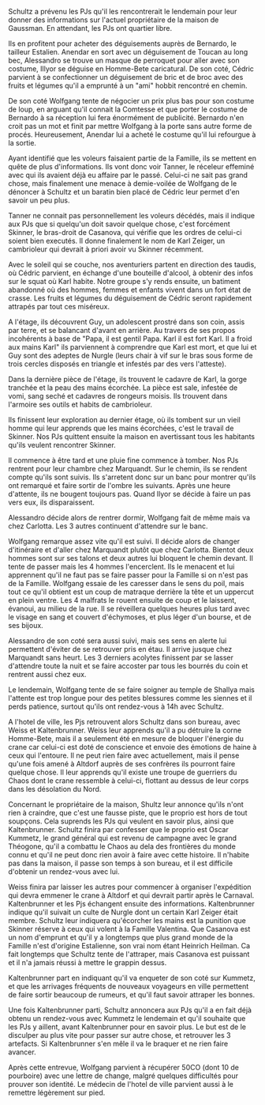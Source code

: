 Schultz a prévenu les PJs qu'il les rencontrerait le lendemain pour leur donner
des informations sur l'actuel propriétaire de la maison de Gaussman. En
attendant, les PJs ont quartier libre.

Ils en profitent pour acheter des déguisements auprès de Bernardo, le tailleur
Estalien. Anendar en sort avec un déguisement de Toucan au long bec, Alessandro
se trouve un masque de perroquet pour aller avec son costume, Illyor se déguise
en Homme-Bete caricatural. De son coté, Cédric parvient à se confectionner un
déguisement de bric et de broc avec des fruits et légumes qu'il a emprunté à un
"ami" hobbit rencontré en chemin.

De son coté Wolfgang tente de négocier un prix plus bas pour son costume de
loup, en arguant qu'il connait la Comtesse et que porter le costume de Bernardo
à sa réception lui fera énormément de publicité. Bernardo n'en croit pas un mot
et finit par mettre Wolfgang à la porte sans autre forme de procés.
Heureusement, Anendar lui a acheté le costume qu'il lui refourgue à la sortie.

Ayant identifié que les voleurs faisaient partie de la Famille, ils se mettent
en quête de plus d'informations. Ils vont donc voir Tanner, le réceleur
effeminé avec qui ils avaient déjà eu affaire par le passé. Celui-ci ne sait
pas grand chose, mais finalement une menace à demie-voilée de Wolfgang de le
dénoncer à Schultz et un baratin bien placé de Cédric leur permet d'en savoir
un peu plus.

Tanner ne connait pas personnellement les voleurs décédés, mais il indique aux
PJs que si quelqu'un doit savoir quelque chose, c'est forcément Skinner, le
bras-droit de Casanova, qui vérifie que les ordres de celui-ci soient bien
executés. Il donne finalement le nom de Karl Zeiger, un cambrioleur qui devrait
à priori avoir vu Skinner récemment.

Avec le soleil qui se couche, nos aventuriers partent en direction des taudis,
où Cédric parvient, en échange d'une bouteille d'alcool, à obtenir des infos
sur le squat où Karl habite. Notre groupe s'y rends ensuite, un batiment
abandonné où des hommes, femmes et enfants vivent dans un fort état de crasse.
Les fruits et légumes du déguisement de Cédric seront rapidement attrapés par
tout ces miséreux.

A l'étage, ils découvrent Guy, un adolescent prostré dans son coin, assis par
terre, et se balancant d'avant en arrière. Au travers de ses propos incohérents
à base de "Papa, il est gentil Papa. Karl il est fort Karl. Il a froid aux
mains Karl" ils parviennent à comprendre que Karl est mort, et que lui et Guy
sont des adeptes de Nurgle (leurs chair à vif sur le bras sous forme de trois
cercles disposés en triangle et infestés par des vers l'atteste).

Dans la dernière pièce de l'étage, ils trouvent le cadavre de Karl, la gorge
tranchée et la peau des mains écorchée. La pièce est sale, infestée de vomi,
sang seché et cadavres de rongeurs moisis. Ils trouvent dans l'armoire ses
outils et habits de cambrioleur.

Ils finissent leur exploration au dernier étage, où ils tombent sur un vieil
homme qui leur apprends que les mains écorchées, c'est le travail de Skinner.
Nos PJs quittent ensuite la maison en avertissant tous les habitants qu'ils
veulent rencontrer Skinner.

Il commence à être tard et une pluie fine commence à tomber. Nos PJs rentrent
pour leur chambre chez Marquandt. Sur le chemin, ils se rendent compte qu'ils
sont suivis. Ils s'arretent donc sur un banc pour montrer qu'ils ont remarqué
et faire sortir de l'ombre les suivants. Après une heure d'attente, ils ne
bougent toujours pas. Quand Ilyor se décide à faire un pas vers eux, ils
disparaissent.

Alessandro décide alors de rentrer dormir, Wolfgang fait de même mais va chez
Carlotta. Les 3 autres continuent d'attendre sur le banc.

Wolfgang remarque assez vite qu'il est suivi. Il décide alors de changer
d'itinéraire et d'aller chez Marquandt plutôt que chez Carlotta. Bientot deux
hommes sont sur ses talons et deux autres lui bloquent le chemin devant. Il
tente de passer mais les 4 hommes l'encerclent. Ils le menacent et lui
apprennent qu'il ne faut pas se faire passer pour la Famille si on n'est pas de
la Famille. Wolfgang essaie de les caresser dans le sens du poil, mais tout ce
qu'il obtient est un coup de matraque derrière la tête et un uppercut en plein
ventre. Les 4 malfrats le rouent ensuite de coup et le laissent, évanoui, au
milieu de la rue. Il se réveillera quelques heures plus tard avec le visage en
sang et couvert d'échymoses, et plus léger d'un bourse, et de ses bijoux.

Alessandro de son coté sera aussi suivi, mais ses sens en alerte lui permettent
d'éviter de se retrouver pris en étau. Il arrive jusque chez Marquandt sans
heurt. Les 3 derniers acolytes finissent par se lasser d'attendre toute la nuit
et se faire accoster par tous les bourrés du coin et rentrent aussi chez eux.

Le lendemain, Wolfgang tente de se faire soigner au temple de Shallya mais
l'attente est trop longue pour des petites blessures comme les siennes et il
perds patience, surtout qu'ils ont rendez-vous à 14h avec Schultz. 

A l'hotel de ville, les Pjs retrouvent alors Schultz dans son bureau, avec
Weiss et Kaltenbrunner. Weiss leur apprends qu'il a pu détruire la corne
Homme-Bete, mais il a seulement été en mesure de bloquer l'énergie du crane car
celui-ci est doté de conscience et envoie des émotions de haine à ceux qui
l'entoure. Il ne peut rien faire avec actuellement, mais il pense qu'une fois
amené à Altdorf auprès de ses confrères ils pourront faire quelque chose. Il
leur apprends qu'il existe une troupe de guerriers du Chaos dont le crane
ressemble à celui-ci, flottant au dessus de leur corps dans les désolation du
Nord.

Concernant le propriétaire de la maison, Shultz leur annonce qu'ils n'ont rien
à craindre, que c'est une fausse piste, que le proprio est hors de tout
soupçons. Cela suprends les PJs qui veulent en savoir plus, ainsi que
Kaltenbrunner. Schultz finira par confesser que le proprio est Oscar Kummetz,
le grand général qui est revenu de campagne avec le grand Théogone, qu'il
a combattu le Chaos au dela des frontières du monde connu et qu'il ne peut donc
rien avoir à faire avec cette histoire. Il n'habite pas dans la maison, il
passe son temps à son bureau, et il est difficile d'obtenir un rendez-vous avec
lui.

Weiss finira par laisser les autres pour commencer à organiser l'expédition qui
devra emmener le crane à Altdorf et qui devrait partir après le Carnaval.
Kaltenbrunner et les Pjs échangent ensuite des informations. Kaltenbrunner
indique qu'il suivait un culte de Nurgle dont un certain Karl Zeiger était
membre. Schultz leur indiquera qu'écorcher les mains est la punition que
Skinner réserve à ceux qui volent à la Famille Valentina. Que Casanova est un
nom d'emprunt et qu'il y a longtemps que plus grand monde de la Famille n'est
d'origine Estalienne, son vrai nom étant Heinrich Heilman. Ca fait longtemps
que Schultz tente de l'attraper, mais Casanova est puissant et il n'a jamais
réussi à mettre le grappin dessus.

Kaltenbrunner part en indiquant qu'il va enqueter de son coté sur Kummetz, et
que les arrivages fréquents de nouveaux voyageurs en ville permettent de faire
sortir beaucoup de rumeurs, et qu'il faut savoir attraper les bonnes.

Une fois Kaltenbrunner parti, Schultz annoncera aux PJs qu'il a en fait déjà
obtenu un rendez-vous avec Kummetz le lendemain et qu'il souhaite que les PJs
y aillent, avant Kaltenbrunner pour en savoir plus. Le but est de le disculper
au plus vite pour passer sur autre chose, et retrouver les 3 artefacts. Si
Kaltenbrunner s'en mêle il va le braquer et ne rien faire avancer.

Après cette entrevue, Wolfgang parvient à récupérer 50CO (dont 10 de pourboire)
avec une lettre de change, malgré quelques difficultés pour prouver son
identité. Le médecin de l'hotel de ville parvient aussi à le remettre
légèrement sur pied.
